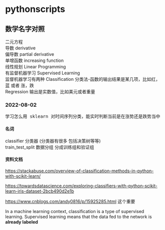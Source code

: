 # pythonscripts


## 数学名字对照 

   二元方程                         <br>
   导数        derivative <br>
   偏导数 partial derivative  <br>
   单增函数  increasing function <br>
   线性规划  Linear Programming <br>
   有监督机器学习  Supervised Learning <br>
   监督机器学习有两种  Classification  分类法-函数的输出结果是某几项，比如红，蓝 或者 涨，跌 <br>
                     Regression    输出是实数值，比如美元或者重量 <br>


### 2022-08-02 
   <pre>学习怎么用 sklearn 对时间序列分类，能实时判断当前是在涨势还是跌势当中 </pre>

   #### 名词 
   classifier  分类器 (分类器有很多 包括决策树等等)<br>
   train_test_split 数据分组 分成训练组和验证组<br>
   

   #### 资料文档
   https://stackabuse.com/overview-of-classification-methods-in-python-with-scikit-learn/  <br>
   
   https://towardsdatascience.com/exploring-classifiers-with-python-scikit-learn-iris-dataset-2bcb490d2e1b <br>

   https://www.cnblogs.com/andy0816/p/15925285.html  这个重要 <br>

   


   <p>In a machine learning context, classification is a type of supervised learning. Supervised learning means that the data fed to the network is <strong>already labeled</strong></p>

   
   
   